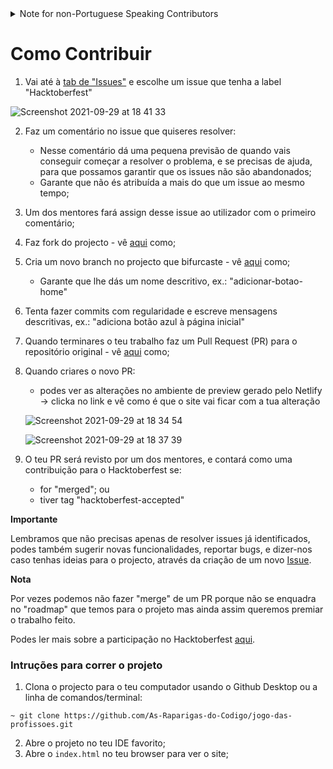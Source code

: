 <details>
  <summary>Note for non-Portuguese Speaking Contributors</summary>
  
  This project was made open source in order to encourage contributions from Portuguese students enrolled in the "As Raparigas do Código" project and, as such, will be mostly written in Portuguese. 
  
  https://raparigasdocodigo.pt/

  However, if you'd like to contribute, we will accept PRs in English. 
  
  Thank you!
</details>

# Como Contribuir

1. Vai até à [tab de "Issues"](https://github.com/As-Raparigas-do-Codigo/jogo-das-profissoes/issues) e escolhe um issue que tenha a label "Hacktoberfest"

![Screenshot 2021-09-29 at 18 41 33](https://user-images.githubusercontent.com/39055313/135321000-f6fc1614-8995-4af9-bdc8-efe39670e7df.png)


2. Faz um comentário no issue que quiseres resolver:
    - Nesse comentário dá uma pequena previsão de quando vais conseguir começar a resolver o problema, e se precisas de ajuda, para que possamos garantir que os issues não são abandonados;
    - Garante que não és atribuída a mais do que um issue ao mesmo tempo;
3. Um dos mentores fará assign desse issue ao utilizador com o primeiro comentário;
4. Faz fork do projecto - vê [aqui](https://docs.github.com/pt/github/getting-started-with-github/quickstart/fork-a-repo) como;
5. Cria um novo branch no projecto que bifurcaste - vê [aqui](https://docs.github.com/pt/github/collaborating-with-pull-requests/proposing-changes-to-your-work-with-pull-requests/creating-and-deleting-branches-within-your-repository) como;
    - Garante que lhe dás um nome descritivo, ex.: "adicionar-botao-home"
6. Tenta fazer commits com regularidade e escreve mensagens descritivas, ex.: "adiciona botão azul à página inicial"
7. Quando terminares o teu trabalho faz um Pull Request (PR) para o repositório original - vê [aqui](https://docs.github.com/pt/github/getting-started-with-github/quickstart/fork-a-repo) como;
8. Quando criares o novo PR:
    - podes ver as alterações no ambiente de preview gerado pelo Netlify -> clicka no link e vê como é que o site vai ficar com a tua alteração

    ![Screenshot 2021-09-29 at 18 34 54](https://user-images.githubusercontent.com/39055313/135320791-04f43bfd-aebe-4d34-acbd-20200798120e.png)

    ![Screenshot 2021-09-29 at 18 37 39](https://user-images.githubusercontent.com/39055313/135320592-d02e35f1-f02d-4a68-92fa-9833e0193526.png)

9. O teu PR será revisto por um dos mentores, e contará como uma contribuição para o Hacktoberfest se:
    - for "merged"; ou
    - tiver tag "hacktoberfest-accepted"

**Importante**

Lembramos que não precisas apenas de resolver issues já identificados, podes também sugerir novas funcionalidades, reportar bugs, e dizer-nos caso tenhas ideias para o projecto, através da criação de um novo [Issue](https://github.com/As-Raparigas-do-Codigo/jogo-das-profissoes/issues).

**Nota**

Por vezes podemos não fazer "merge" de um PR porque não se enquadra no "roadmap" que temos para o projeto mas ainda assim queremos premiar o trabalho feito. 

Podes ler mais sobre a participação no Hacktoberfest [aqui](https://hacktoberfest.digitalocean.com/resources/participation).

### Intruções para correr o projeto

1. Clona o projecto para o teu computador usando o Github Desktop ou a linha de comandos/terminal:

  ```
  ~ git clone https://github.com/As-Raparigas-do-Codigo/jogo-das-profissoes.git
  ```

2. Abre o projeto no teu IDE favorito;
3. Abre o `index.html` no teu browser para ver o site;

